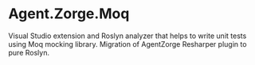 # Agent.Zorge.Moq
Visual Studio extension and Roslyn analyzer that helps to write unit tests using Moq mocking library. Migration of AgentZorge Resharper plugin to pure Roslyn.
